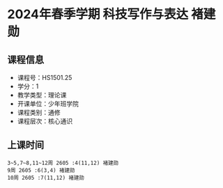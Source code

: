 # 2024年春季学期 科技写作与表达 褚建勋






## 课程信息

- 课程号：HS1501.25
- 学分：1
- 教学类型：理论课
- 开课单位：少年班学院
- 课程类别：通修
- 课程层次：核心通识

## 上课时间

```
3~5,7~8,11~12周 2605 :4(11,12) 褚建勋
9周 2605 :6(3,4) 褚建勋
10周 2605 :7(11,12) 褚建勋
```

